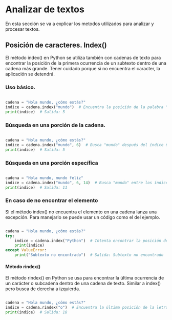 # Analizar de textos
En esta sección se va a explicar los metodos utilizados para analizar y procesar textos.

## Posición de caracteres. Index()

El método index() en Python se utiliza también con cadenas de texto para encontrar la posición de la primera ocurrencia de un subtexto dentro de una cadena más grande. Tener cuidado porque si no encuentra el caracter, la aplicación se detendrá.

### Uso básico.

```python

cadena = "Hola mundo, ¿cómo estás?"
indice = cadena.index("mundo")  # Encuentra la posición de la palabra "mundo"
print(indice)  # Salida: 5


```

### Búsqueda en una porción de la cadena.

```python

cadena = "Hola mundo, ¿cómo estás?"
indice = cadena.index("mundo", 6)  # Busca "mundo" después del índice 6
print(indice)  # Salida: 5


```

### Búsqueda en una porción específica

```python

cadena = "Hola mundo, mundo feliz"
indice = cadena.index("mundo", 6, 14)  # Busca "mundo" entre los índices 6 y 14
print(indice)  # Salida: 11

```

### En caso de no encontrar el elemento
Si el método index() no encuentra el elemento en una cadena lanza una excepción. Para manejarlo se puede usar un código como el del ejemplo.

```python

cadena = "Hola mundo, ¿cómo estás?"
try:
    indice = cadena.index("Python")  # Intenta encontrar la posición de "Python"
    print(indice)
except ValueError:
    print("Subtexto no encontrado")  # Salida: Subtexto no encontrado


```

#### Método rindex()
El método rindex() en Python se usa para encontrar la última ocurrencia de un carácter o subcadena dentro de una cadena de texto. Similar a index() pero busca de derecha a izquierda.

```python

cadena = "Hola mundo, ¿cómo estás?"
indice = cadena.rindex("o")  # Encuentra la última posición de la letra "o"
print(indice)  # Salida: 18


```